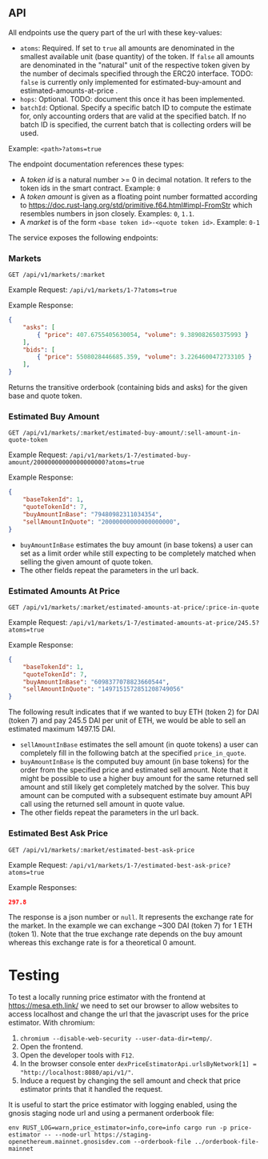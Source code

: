 ## API

All endpoints use the query part of the url with these key-values:

* `atoms`: Required. If set to `true` all amounts are denominated in the smallest available unit (base quantity) of the token. If `false` all amounts are denominated in the "natural" unit of the respective token given by the number of decimals specified through the ERC20 interface. TODO: `false` is currently only implemented for estimated-buy-amount and estimated-amounts-at-price .
* `hops`: Optional. TODO: document this once it has been implemented.
* `batchId`: Optional. Specify a specific batch ID to compute the estimate for, only accounting orders that are valid at the specified batch. If no batch ID is specified, the current batch that is collecting orders will be used.

Example: `<path>?atoms=true`

The endpoint documentation references these types:

* A *token id* is a natural number >= 0 in decimal notation. It refers to the token ids in the smart contract. Example: `0`
* A *token amount* is given as a floating point number formatted according to https://doc.rust-lang.org/std/primitive.f64.html#impl-FromStr which resembles numbers in json closely. Examples: `0`, `1.1`.
* A *market* is of the form `<base token id>-<quote token id>`. Example: `0-1`

The service exposes the following endpoints:

### Markets

`GET /api/v1/markets/:market`

Example Request: `/api/v1/markets/1-7?atoms=true`

Example Response:

```json
{
    "asks": [
        { "price": 407.6755405630054, "volume": 9.389082650375993 }
    ],
    "bids": [
        { "price": 5508028446685.359, "volume": 3.2264600472733105 }
    ],
}
```

Returns the transitive orderbook (containing bids and asks) for the given base and quote token.

### Estimated Buy Amount

`GET /api/v1/markets/:market/estimated-buy-amount/:sell-amount-in-quote-token`

Example Request: `/api/v1/markets/1-7/estimated-buy-amount/20000000000000000000?atoms=true`

Example Response:

```json
{
    "baseTokenId": 1,
    "quoteTokenId": 7,
    "buyAmountInBase": "79480982311034354",
    "sellAmountInQuote": "20000000000000000000",
}
```

* `buyAmountInBase` estimates the buy amount (in base tokens) a user can set as a limit order while still expecting to be completely matched when selling the given amount of quote token.
* The other fields repeat the parameters in the url back.

### Estimated Amounts At Price

`GET /api/v1/markets/:market/estimated-amounts-at-price/:price-in-quote`

Example Request: `/api/v1/markets/1-7/estimated-amounts-at-price/245.5?atoms=true`

Example Response:

```json
{
    "baseTokenId": 1,
    "quoteTokenId": 7,
    "buyAmountInBase": "6098377078823660544",
    "sellAmountInQuote": "1497151572851208749056"
}
```

The following result indicates that if we wanted to buy ETH (token 2) for DAI (token 7) and pay 245.5 DAI per unit of ETH, we would be able to sell an estimated maximum 1497.15 DAI.

* `sellAmountInBase` estimates the sell amount (in quote tokens) a user can completely fill in the following batch at the specified `price_in_quote`.
* `buyAmountInBase` is the computed buy amount (in base tokens) for the order from the specified price and estimated sell amount. Note that it might be possible to use a higher buy amount for the same returned sell amount and still likely get completely matched by the solver. This buy amount can be computed with a subsequent estimate buy amount API call using the returned sell amount in quote value.
* The other fields repeat the parameters in the url back.

### Estimated Best Ask Price

`GET /api/v1/markets/:market/estimated-best-ask-price`

Example Request: `/api/v1/markets/1-7/estimated-best-ask-price?atoms=true`

Example Responses:

```json
297.8
```

The response is a json number or `null`.
It represents the exchange rate for the market. In the example we can exchange ~300 DAI (token 7) for 1 ETH (token 1). Note that the true exchange rate depends on the buy amount whereas this exchange rate is for a theoretical 0 amount.

# Testing

To test a locally running price estimator with the frontend at https://mesa.eth.link/ we need to set our browser to allow websites to access localhost and change the url that the javascript uses for the price estimator. With chromium:

1. `chromium --disable-web-security --user-data-dir=temp/`.
2. Open the frontend.
3. Open the developer tools with `F12`.
4. In the browser console enter `dexPriceEstimatorApi.urlsByNetwork[1] = "http://localhost:8080/api/v1/"`.
5. Induce a request by changing the sell amount and check that price estimator prints that it handled the request.

It is useful to start the price estimator with logging enabled, using the gnosis staging node url and using a permanent orderbook file:

```
env RUST_LOG=warn,price_estimator=info,core=info cargo run -p price-estimator -- --node-url https://staging-openethereum.mainnet.gnosisdev.com --orderbook-file ../orderbook-file-mainnet
```

